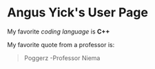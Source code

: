 # Angus Yick's User Page
My favorite *coding language* is **C++**

My favorite quote from a professor is:
> Poggerz
-Professor Niema
